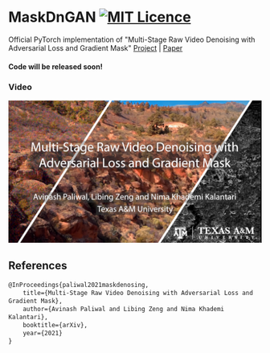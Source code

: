# MaskDnGAN [![MIT Licence](https://badges.frapsoft.com/os/mit/mit.svg?v=103)](https://opensource.org/licenses/mit-license.php)
Official PyTorch implementation of "Multi-Stage Raw Video Denoising with Adversarial Loss and Gradient Mask" [Project](https://people.engr.tamu.edu/nimak/Papers/ICCP2021_denoising) | [Paper](https://arxiv.org/abs/2103.02861)  

#### Code will be released soon!   

### Video
[![Audi R8](misc/video_shot.jpg)](https://www.youtube.com/watch?v=wY64fCseXZI)

## References
```
@InProceedings{paliwal2021maskdenosing,
    title={Multi-Stage Raw Video Denoising with Adversarial Loss and Gradient Mask},
    author={Avinash Paliwal and Libing Zeng and Nima Khademi Kalantari},
    booktitle={arXiv},
    year={2021}
}
```
